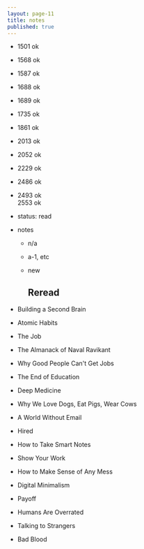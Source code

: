 ```yaml
---
layout: page-11
title: notes
published: true
---
```


- 1501 ok
- 1568 ok
- 1587 ok
- 1688 ok
- 1689 ok
- 1735 ok
- 1861 ok
- 2013 ok
- 2052 ok
- 2229 ok
- 2486 ok
- 2493 ok  
  2553 ok

- status: read
- notes

  - n/a
  - a-1, etc
  - new

    ## Reread

- Building a Second Brain
- Atomic Habits
- The Job
- The Almanack of Naval Ravikant
- Why Good People Can't Get Jobs
- The End of Education
- Deep Medicine
- Why We Love Dogs, Eat Pigs, Wear Cows
- A World Without Email
- Hired
- How to Take Smart Notes
- Show Your Work
- How to Make Sense of Any Mess
- Digital Minimalism
- Payoff
- Humans Are Overrated
- Talking to Strangers
- Bad Blood
